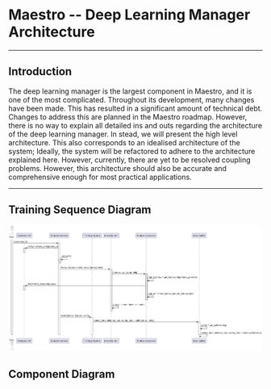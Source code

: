 # Maestro -- Deep Learning Manager Architecture

---

## Introduction 

The deep learning manager is the largest component in Maestro, 
and it is one of the most complicated. 
Throughout its development, many changes have been made. 
This has resulted in a significant amount of technical debt. 
Changes to address this are planned in the Maestro roadmap.
However, there is no way to explain all detailed ins and outs 
regarding the architecture of the deep learning manager.
In stead, we will present the high level architecture.
This also corresponds to an idealised architecture of the system;
Ideally, the system will be refactored to adhere to the 
architecture explained here. However, currently, there are 
yet to be resolved coupling problems.
However, this architecture should also be accurate and comprehensive
enough for most practical applications.

---

## Training Sequence Diagram 

![alt](./figures/training.png)

## Component Diagram 